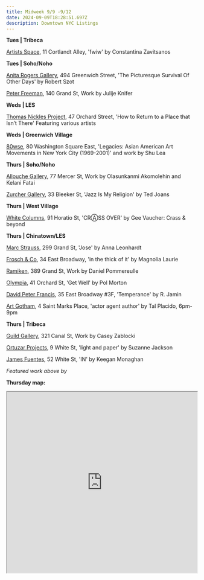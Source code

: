 ```yaml
---
title: Midweek 9/9 -9/12
date: 2024-09-09T18:28:51.697Z
description: Downtown NYC Listings
---
```

**Tues | T﻿ribeca**

[Artists Space](https://artistsspace.org/exhibitions/fwiw), 11 Cortlandt Alley, 'fwiw' by Constantina Zavitsanos

**Tues | S﻿oho/Noho**

[Anita Rogers Gallery](https://www.anitarogersgallery.com/exhibitions/robert-szot3), 494 Greenwich Street, 'The Picturesque Survival Of Other Days' by Robert Szot

[Peter Freeman](https://www.peterfreemaninc.com/exhibitions/julije-knifer), 140 Grand St, Work by Julije Knifer

**Weds | LES**

[Thomas Nickles Project](https://www.thomasnickles.com/exhibitions/36-how-to-return-to-a-place-that-isnt-juan-carlos-alom-javier-castro-paola/), 47 Orchard Street, 'How to Return to a Place that Isn’t There' Featuring various artists

**W﻿eds | Greenwich Village**

[80wse](https://80wse.org/), 80 Washington Square East, 'Legacies: Asian American Art Movements in New York City (1969-2001)' and work by Shu Lea

**T﻿hurs | Soho/Noho**

[Allouche Gallery](https://www.allouchegallery.com/exhibition/olasunkanmi-akomolehin-and-kelani-fatai/), 77 Mercer St, Work by Olasunkanmi Akomolehin and Kelani Fatai

[Zurcher Gallery](https://www.galeriezurcher.com/september-12-october-29-2024-ted-joans-jazz-is-my-religion), 33 Bleeker St, 'Jazz Is My Religion' by Ted Joans

**T﻿hurs | West Village**

[White Columns](https://whitecolumns.org/), 91 Horatio St, 'CRⒶSS OVER' by Gee Vaucher: Crass & beyond

**T﻿hurs | Chinatown/LES**

[Marc Strauss](https://marcstraus.com/exhibitions/151-anna-leonhardt-jose/press_release_text/), 299 Grand St, 'Jose' by Anna Leonhardt

[Frosch & Co](https://froschandco.com/current), 34 East Broadway, 'in the thick of it' by Magnolia Laurie

[Ramiken](http://www.ramikencrucible.com/), 389 Grand St, Work by Daniel Pommereulle

[Olympia](https://olympiart.org/get-well), 41 Orchard St, 'Get Well' by Pol Morton

[David Peter Francis](https://davidpeterfrancis.com/r-jamin-temperance), 35 East Broadway #3F, 'Temperance' by R. Jamin

[A﻿rt Gotham](https://www.instagram.com/artgotham), 4 Saint Marks Place, 'actor agent author' by Tal Placido, 6pm-9pm

**T﻿hurs | Tribeca**

[Guild Gallery](https://rwguildgalleryny.com/), 321 Canal St, Work by Casey Zablocki

[Ortuzar Projects](https://www.ortuzarprojects.com/exhibitions/suzanne-jackson2), 9 White St, 'light and paper' by Suzanne Jackson

[James Fuentes](https://jamesfuentes.com/exhibitions/in), 52 White St, 'IN' by Keegan Monaghan

*F﻿eatured work above by* 

**T﻿hursday map:**

<iframe src="https://www.google.com/maps/d/u/1/embed?mid=19Mjb8obI6hLwN7lDg9m5OlXYXMkznxs&ehbc=2E312F" width="100%" height="480"></iframe>